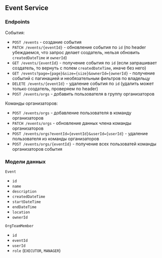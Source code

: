 ## Event Service

### Endpoints

События:
- `POST /events` - создание события
- `PATCH /events/{eventId}` - обновление события по `id` (по header убеждаемся, что запрос делает создатель, нельзя обновить `createdDateTime` и `ownerId`)
- `GET /events/{eventId}` - получение события по `id` (если запрашивает создатель, то вернуть с полем `createdDateTime`, иначе без него)
- `GET /events?page={page}&size={size}&ownerId={ownerId}` - получение событий с пагинацией и необязательным фильтров по владельцу
- `DELETE /events/{eventId}` - удаление события по `id` (удалить может только создатель, проверяем по header)
- `POST /events/orgs` - добавить пользователя в группу организаторов

Команды организаторов:
- `POST /events/orgs` - добавление пользователя в команду организаторов
- `PATCH /events/orgs` - обновление данных члена команды организаторов  
- `POST /events/orgs?eventId={eventId}&userId={userId}` - удаление пользователя из команды организаторов
- `POST /events/orgs/{eventId}` - получение всех пользоватей команды организаторов события

### Модели данных

`Event` 
- `id`
- `name`
- `description`
- `createdDateTime`
- `startDateTime`
- `endDateTime`
- `location`
- `ownerId`

`OrgTeamMember`
- `id`
- `eventId`
- `userId`
- `role` (`EXECUTOR`, `MANAGER`)